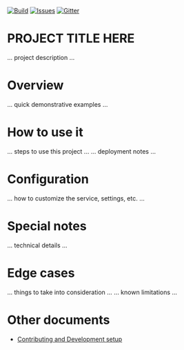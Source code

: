 [![Build][build-badge]][build-url]
[![Issues][issues-badge]][issues-url]
[![Gitter][gitter-badge]][gitter-url]

PROJECT TITLE HERE
==================

... project description ...

Overview
========

... quick demonstrative examples ...

How to use it
=============

... steps to use this project ...
... deployment notes ...

Configuration
=============

... how to customize the service, settings, etc. ...

Special notes
=============

... technical details ...

Edge cases
==========

... things to take into consideration ...
... known limitations ...

Other documents
===============

* [Contributing and Development setup](CONTRIBUTING.md)


[build-badge]: https://img.shields.io/travis/Azure/PROJECT-ID-HERE-dotnet.svg
[build-url]: https://travis-ci.org/Azure/PROJECT-ID-HERE-dotnet
[issues-badge]: https://img.shields.io/github/issues/azure/PROJECT-ID-HERE-dotnet.svg
[issues-url]: https://github.com/azure/PROJECT-ID-HERE-dotnet/issues
[gitter-badge]: https://img.shields.io/gitter/room/azure/iot-pcs.js.svg
[gitter-url]: https://gitter.im/azure/iot-pcs
